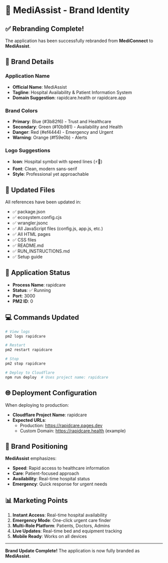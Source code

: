 # 🏥 MediAssist - Brand Identity

## ✅ Rebranding Complete!

The application has been successfully rebranded from **MediConnect** to **MediAssist**.

## 🎨 Brand Details

### **Application Name**
- **Official Name**: MediAssist
- **Tagline**: Hospital Availability & Patient Information System
- **Domain Suggestion**: rapidcare.health or rapidcare.app

### **Brand Colors**
- **Primary**: Blue (#3b82f6) - Trust and Healthcare
- **Secondary**: Green (#10b981) - Availability and Health
- **Danger**: Red (#ef4444) - Emergency and Urgent
- **Warning**: Orange (#f59e0b) - Alerts

### **Logo Suggestions**
- **Icon**: Hospital symbol with speed lines (⚡🏥)
- **Font**: Clean, modern sans-serif
- **Style**: Professional yet approachable

## 📁 Updated Files

All references have been updated in:
- ✅ package.json
- ✅ ecosystem.config.cjs
- ✅ wrangler.jsonc
- ✅ All JavaScript files (config.js, app.js, etc.)
- ✅ All HTML pages
- ✅ CSS files
- ✅ README.md
- ✅ RUN_INSTRUCTIONS.md
- ✅ Setup guide

## 🚀 Application Status

- **Process Name**: rapidcare
- **Status**: ✅ Running
- **Port**: 3000
- **PM2 ID**: 0

## 💻 Commands Updated

```bash
# View logs
pm2 logs rapidcare

# Restart
pm2 restart rapidcare

# Stop
pm2 stop rapidcare

# Deploy to Cloudflare
npm run deploy  # Uses project name: rapidcare
```

## 🌐 Deployment Configuration

When deploying to production:
- **Cloudflare Project Name**: rapidcare
- **Expected URLs**: 
  - Production: https://rapidcare.pages.dev
  - Custom Domain: https://rapidcare.health (example)

## 🎯 Brand Positioning

**MediAssist** emphasizes:
- **Speed**: Rapid access to healthcare information
- **Care**: Patient-focused approach
- **Availability**: Real-time hospital status
- **Emergency**: Quick response for urgent needs

## 📊 Marketing Points

1. **Instant Access**: Real-time hospital availability
2. **Emergency Mode**: One-click urgent care finder
3. **Multi-Role Platform**: Patients, Doctors, Admins
4. **Live Updates**: Real-time bed and equipment tracking
5. **Mobile Ready**: Works on all devices

---

**Brand Update Complete!** The application is now fully branded as **MediAssist**.